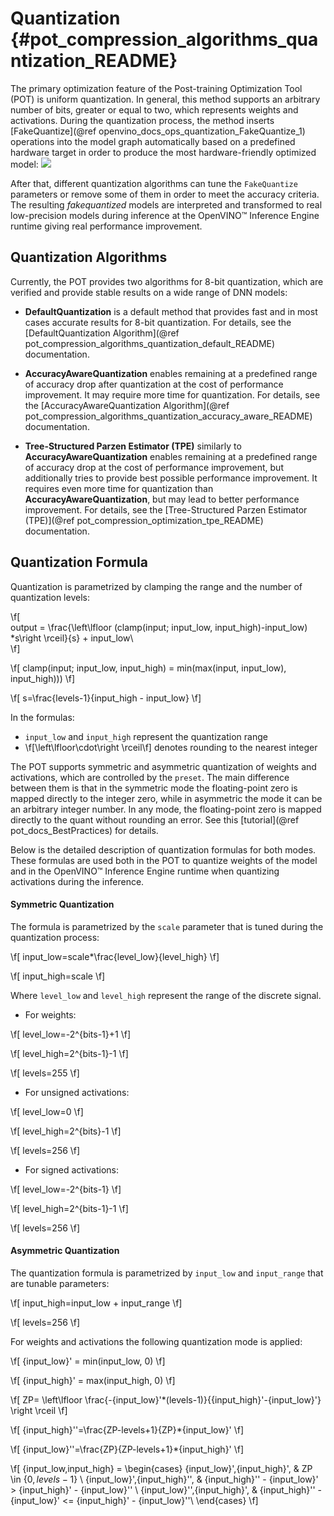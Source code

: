 # Quantization {#pot_compression_algorithms_quantization_README}

The primary optimization feature of the Post-training Optimization Tool (POT) is uniform quantization. In general,
this method supports an arbitrary number of bits, greater or equal to two, which represents weights and activations.
During the quantization process, the method inserts [FakeQuantize](@ref openvino_docs_ops_quantization_FakeQuantize_1)
operations into the model graph automatically based on a predefined hardware target in order to produce the most
hardware-friendly optimized model:
![](../../../docs/images/convolution_quantization.png)

After that, different quantization algorithms can tune the `FakeQuantize` parameters or remove some of them in order to
meet the accuracy criteria. The resulting *fakequantized* models are interpreted and transformed to real low-precision
models during inference at the OpenVINO™ Inference Engine runtime giving real performance improvement.

## Quantization Algorithms

Currently, the POT provides two algorithms for 8-bit quantization, which are verified and provide stable results on a
wide range of DNN models:
*  **DefaultQuantization** is a default method that provides fast and in most cases accurate results for 8-bit
   quantization. For details, see the [DefaultQuantization Algorithm](@ref pot_compression_algorithms_quantization_default_README) documentation.

*  **AccuracyAwareQuantization** enables remaining at a predefined range of accuracy drop after quantization at the cost
   of performance improvement. It may require more time for quantization. For details, see the
   [AccuracyAwareQuantization Algorithm](@ref pot_compression_algorithms_quantization_accuracy_aware_README) documentation.

*  **Tree-Structured Parzen Estimator (TPE)** similarly to **AccuracyAwareQuantization** enables remaining at a predefined range of accuracy drop at the cost
   of performance improvement, but additionally tries to provide best possible performance improvement. It requires even more time for quantization than **AccuracyAwareQuantization**,
   but may lead to better performance improvement. For details, see the [Tree-Structured Parzen Estimator (TPE)](@ref pot_compression_optimization_tpe_README) documentation.

## Quantization Formula

Quantization is parametrized by clamping the range and the number of quantization levels:

\f[  
output = \frac{\left\lfloor (clamp(input; input\_low, input\_high)-input\_low)  *s\right \rceil}{s} + input\_low\\  
\f]

\f[
clamp(input; input\_low, input\_high) = min(max(input, input\_low), input\_high)))
\f]

\f[
s=\frac{levels-1}{input\_high - input\_low}
\f]

In the formulas:
* `input_low` and `input_high` represent the quantization range 
* \f[\left\lfloor\cdot\right \rceil\f] denotes rounding to the nearest integer

The POT supports symmetric and asymmetric quantization of weights and activations, which are controlled by the `preset`.
The main difference between them is that in the symmetric mode the floating-point zero is mapped directly to the integer
zero, while in asymmetric the mode it can be an arbitrary integer number. In any mode, the floating-point zero is mapped
directly to the quant without rounding an error. See this [tutorial](@ref pot_docs_BestPractices) for details.

Below is the detailed description of quantization formulas for both modes. These formulas are used both in the POT to
quantize weights of the model and in the OpenVINO™ Inference Engine runtime when quantizing activations during the
inference.

####  Symmetric Quantization

The formula is parametrized by the `scale` parameter that is tuned during the quantization process:

\f[
input\_low=scale*\frac{level\_low}{level\_high}
\f]

\f[
input\_high=scale
\f]


Where `level_low` and `level_high` represent the range of the discrete signal.
* For weights:

\f[
level\_low=-2^{bits-1}+1
\f]

\f[
level\_high=2^{bits-1}-1
\f]

\f[
levels=255
\f]

* For unsigned activations:

\f[
level\_low=0
\f]

\f[
level\_high=2^{bits}-1
\f]

\f[
levels=256
\f]

* For signed activations:

\f[
level\_low=-2^{bits-1}
\f]

\f[
level\_high=2^{bits-1}-1
\f]


\f[
levels=256
\f]

####  Asymmetric Quantization

The quantization formula is parametrized by `input_low` and `input_range` that are tunable parameters:

\f[
input\_high=input\_low + input\_range
\f]

\f[
levels=256
\f]

For weights and activations the following quantization mode is applied:

\f[
{input\_low}' = min(input\_low, 0)
\f]

\f[
{input\_high}' = max(input\_high, 0)
\f]

\f[
ZP= \left\lfloor \frac{-{input\_low}'*(levels-1)}{{input\_high}'-{input\_low}'} \right \rceil 
\f]

\f[
{input\_high}''=\frac{ZP-levels+1}{ZP}*{input\_low}'
\f]

\f[
{input\_low}''=\frac{ZP}{ZP-levels+1}*{input\_high}'
\f]

\f[
{input\_low,input\_high} = \begin{cases} {input\_low}',{input\_high}', & ZP \in $\{0,levels-1\}$ \\ {input\_low}',{input\_high}'', & {input\_high}'' - {input\_low}' > {input\_high}' - {input\_low}'' \\ {input\_low}'',{input\_high}', & {input\_high}'' - {input\_low}' <= {input\_high}' - {input\_low}''\\ \end{cases}
\f]
